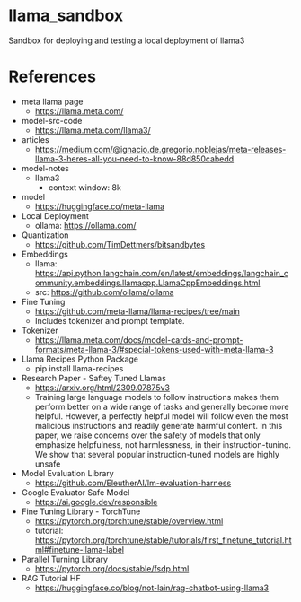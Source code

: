 # llama_sandbox
Sandbox for deploying and testing a local deployment of llama3

# References
- meta llama page
  - https://llama.meta.com/
- model-src-code
  - https://llama.meta.com/llama3/
- articles
  - https://medium.com/@ignacio.de.gregorio.noblejas/meta-releases-llama-3-heres-all-you-need-to-know-88d850cabedd
- model-notes
  - llama3
    - context window: 8k
- model
  - https://huggingface.co/meta-llama
- Local Deployment
    - ollama: https://ollama.com/
- Quantization
    - https://github.com/TimDettmers/bitsandbytes
- Embeddings
  - llama: https://api.python.langchain.com/en/latest/embeddings/langchain_community.embeddings.llamacpp.LlamaCppEmbeddings.html
  - src: https://github.com/ollama/ollama
- Fine Tuning
  - https://github.com/meta-llama/llama-recipes/tree/main
  - Includes tokenizer and prompt template.
- Tokenizer
  - https://llama.meta.com/docs/model-cards-and-prompt-formats/meta-llama-3/#special-tokens-used-with-meta-llama-3
- Llama Recipes Python Package
  - pip install llama-recipes
- Research Paper - Saftey Tuned Llamas
  - https://arxiv.org/html/2309.07875v3
  - Training large language models to follow instructions makes them perform better on a wide range of tasks and generally become more helpful. However, a perfectly helpful model will follow even the most malicious instructions and readily generate harmful content. In this paper, we raise concerns over the safety of models that only emphasize helpfulness, not harmlessness, in their instruction-tuning. We show that several popular instruction-tuned models are highly unsafe
- Model Evaluation Library
  - https://github.com/EleutherAI/lm-evaluation-harness
- Google Evaluator Safe Model
  - https://ai.google.dev/responsible
- Fine Tuning Library - TorchTune
  - https://pytorch.org/torchtune/stable/overview.html
  - tutorial: https://pytorch.org/torchtune/stable/tutorials/first_finetune_tutorial.html#finetune-llama-label
- Parallel Turning Library
  - https://pytorch.org/docs/stable/fsdp.html
- RAG Tutorial HF
  - https://huggingface.co/blog/not-lain/rag-chatbot-using-llama3
